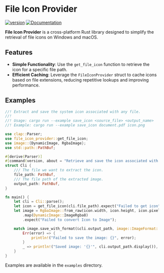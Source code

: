 # File Icon Provider

[![version](https://img.shields.io/crates/v/file_icon_provider.svg)](https://crates.io/crates/file_icon_provider)
[![Documentation](https://docs.rs/file_icon_provider/badge.svg)](https://docs.rs/file_icon_provider)

**File Icon Provider** is a cross-platform Rust library designed to simplify the retrieval of file icons on Windows and macOS.

## Features

- **Simple Functionality**: Use the `get_file_icon` function to retrieve the icon for a specific file path.
- **Efficient Caching**: Leverage the `FileIconProvider` struct to cache icons based on file extensions, reducing repetitive lookups and improving performance.

## Examples
```rust
//! Extract and save the system icon associated with any file.
//!
//! Usage: cargo run --example save_icon <source_file> <output_name>
//! Example: cargo run --example save_icon document.pdf icon.png

use clap::Parser;
use file_icon_provider::get_file_icon;
use image::{DynamicImage, RgbaImage};
use std::path::PathBuf;

#[derive(Parser)]
#[command(version, about = "Retrieve and save the icon associated with any file.", long_about = None)]
struct Cli {
    /// The file we want to extract the icon.
    file_path: PathBuf,
    /// The file path of the extracted image.
    output_path: PathBuf,
}

fn main() {
    let cli = Cli::parse();
    let icon = get_file_icon(cli.file_path).expect("Failed to get icon");
    let image = RgbaImage::from_raw(icon.width, icon.height, icon.pixels)
        .map(DynamicImage::ImageRgba8)
        .expect("Failed to convert Icon to Image");

    match image.save_with_format(&cli.output_path, image::ImageFormat::Png) {
        Err(error) => {
            println!("Failed to save the image: {}", error);
        }
        _ => println!("Saved image: '{}'", cli.output_path.display()),
    }
}
```

Examples are available in the `examples` directory.
